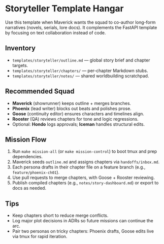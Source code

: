 # Storyteller Template Hangar

Use this template when Maverick wants the squad to co-author long-form
narratives (novels, serials, lore docs). It complements the FastAPI template by
focusing on text collaboration instead of code.

## Inventory
- `templates/storyteller/outline.md` — global story brief and chapter targets.
- `templates/storyteller/chapters/` — per-chapter Markdown stubs.
- `templates/storyteller/notes/` — shared worldbuilding scratchpad.

## Recommended Squad
- **Maverick** (showrunner) keeps outline + merges branches.
- **Phoenix** (lead writer) blocks out beats and polishes prose.
- **Goose** (continuity editor) ensures characters and timelines align.
- **Rooster** (QA) reviews chapters for tone and logic regressions.
- Optional: **Hondo** logs approvals; **Iceman** handles structural edits.

## Mission Flow
1. Run `make mission-all` (or `make mission-control`) to boot tmux and prep
   dependencies.
2. Maverick seeds `outline.md` and assigns chapters via `handoffs/inbox.md`.
3. Each persona drafts in their chapter file on a feature branch (e.g.,
   `feature/phoenix-ch01`).
4. Use pull requests to merge chapters, with Goose + Rooster reviewing.
5. Publish compiled chapters (e.g., `notes/story-dashboard.md`) or export to
   docs as needed.

## Tips
- Keep chapters short to reduce merge conflicts.
- Log major plot decisions in ADRs so future missions can continue the arc.
- Pair two personas on tricky chapters: Phoenix drafts, Goose edits live via
  tmux for rapid iteration.
